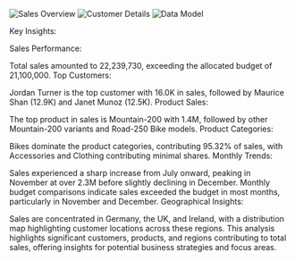 ![Sales Overview](https://github.com/user-attachments/assets/d66ab061-4506-46d5-9b4f-b21267409b56)
![Customer Details](https://github.com/user-attachments/assets/f3ecbbbd-6f8d-4f55-ba91-f6a8fe80ccb6)
![Data Model](https://github.com/user-attachments/assets/32d9e96b-466f-4a43-85e5-1e336e7d7e98)

Key Insights:

Sales Performance:

Total sales amounted to 22,239,730, exceeding the allocated budget of 21,100,000.
Top Customers:

Jordan Turner is the top customer with 16.0K in sales, followed by Maurice Shan (12.9K) and Janet Munoz (12.5K).
Product Sales:

The top product in sales is Mountain-200 with 1.4M, followed by other Mountain-200 variants and Road-250 Bike models.
Product Categories:

Bikes dominate the product categories, contributing 95.32% of sales, with Accessories and Clothing contributing minimal shares.
Monthly Trends:

Sales experienced a sharp increase from July onward, peaking in November at over 2.3M before slightly declining in December.
Monthly budget comparisons indicate sales exceeded the budget in most months, particularly in November and December.
Geographical Insights:

Sales are concentrated in Germany, the UK, and Ireland, with a distribution map highlighting customer locations across these regions.
This analysis highlights significant customers, products, and regions contributing to total sales, offering insights for potential business strategies and focus areas.
